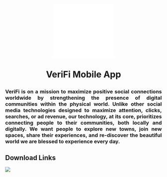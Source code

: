 <h1 align="center">

<img src="assets/launcher_icon/verifi_logo_white_transparent.png"
     alt="VeriFi logo"
     width="200"/>

VeriFi Mobile App

</h1>

<h3 align="justify">
VeriFi is on a mission to maximize positive social connections worldwide by 
strengthening the presence of digital communities within the physical world.
Unlike other social media technologies designed to maximize attention, clicks,
searches, or ad revenue, our technology, at its core, prioritizes connecting 
people to their communities, both locally and digitally. We want people to 
explore new towns, join new spaces, share their experiences, and re-discover 
the beautiful world we are blessed to experience every day.
</h3>

## Download Links

<a href="https://play.google.com/store/apps/details?id=world.verifi.app">
  <img
  src="https://cdn.rawgit.com/steverichey/google-play-badge-svg/master/img/en_get.svg"
  "width" = "40%">
</a>
